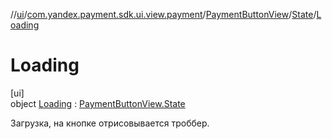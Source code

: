 //[ui](../../../../../index.md)/[com.yandex.payment.sdk.ui.view.payment](../../../index.md)/[PaymentButtonView](../../index.md)/[State](../index.md)/[Loading](index.md)

# Loading

[ui]\
object [Loading](index.md) : [PaymentButtonView.State](../index.md)

Загрузка, на кнопке отрисовывается троббер.
